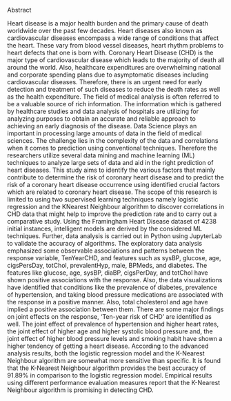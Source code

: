 Abstract

Heart disease is a major health burden and the primary cause of death worldwide over the past few decades. Heart diseases also known as cardiovascular diseases encompass a wide range of conditions that affect the heart. These vary from blood vessel diseases, heart rhythm problems to heart defects that one is born with. Coronary Heart Disease (CHD) is the major type of cardiovascular disease which leads to the majority of death all around the world. Also, healthcare expenditures are overwhelming national and corporate spending plans due to asymptomatic diseases including cardiovascular diseases. Therefore, there is an urgent need for early detection and treatment of such diseases to reduce the death rates as well as the health expenditure. The field of medical analysis is often referred to be a valuable source of rich information. The information which is gathered by healthcare studies and data analysis of hospitals are utilizing for analyzing purposes to obtain an accurate and reliable approach to achieving an early diagnosis of the disease. Data Science plays an important in processing large amounts of data in the field of medical sciences. The challenge lies in the complexity of the data and correlations when it comes to prediction using conventional techniques. Therefore the researchers utilize several data mining and machine learning (ML) techniques to analyze large sets of data and aid in the right prediction of heart diseases. This study aims to identify the various factors that mainly contribute to determine the risk of coronary heart disease and to predict the risk of a coronary heart disease occurrence using identified crucial factors which are related to coronary heart disease. The scope of this research is limited to using two supervised learning techniques namely logistic regression and the KNearest Neighbour algorithm to discover correlations in CHD data that might help to improve the prediction rate and to carry out a comparative study. Using the Framingham Heart Disease dataset of 4238 initial instances, intelligent models are derived by the considered ML techniques. Further, data analysis is carried out in Python using JupyterLab to validate the accuracy of algorithms. The exploratory data analysis emphasized some observable associations and patterns between the response variable, TenYearCHD, and features such as sysBP, glucose, age, cigsPersDay, totChol, prevalentHyp, male, BPMeds, and diabetes. The features like glucose, age, sysBP, diaBP, cigsPerDay, and totChol have shown positive associations with the response. Also, the data visualizations have identified that conditions like the prevalence of diabetes, prevalence of hypertension, and taking blood pressure medications are associated with the response in a positive manner. Also, total cholesterol and age have implied a positive association between them. There are some major findings on joint effects on the response, ‘Ten-year risk of CHD’ are identified as well. The joint effect of prevalence of hypertension and higher heart rates, the joint effect of higher age and higher systolic blood pressure and, the joint effect of higher blood pressure levels and smoking habit have shown a higher tendency of getting a heart disease. According to the advanced analysis results, both the logistic regression model and the K-Nearest Neighbour algorithm are somewhat more sensitive than specific. It is found that the K-Nearest Neighbour algorithm provides the best accuracy of 91.89% in comparison to the logistic regression model. Empirical results using different performance evaluation measures report that the K-Nearest Neighbour algorithm is promising in detecting CHD.

